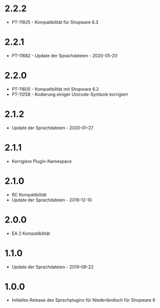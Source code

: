 # 2.2.2
- PT-11925 - Kompatibilität für Shopware 6.3

# 2.2.1
- PT-11682 - Update der Sprachdateien - 2020-05-20

# 2.2.0
- PT-11605 - Kompatibilität mit Shopware 6.2
- PT-11258 - Kodierung einiger Unicode-Symbole korrigiert

# 2.1.2
- Update der Sprachdateien - 2020-01-27

# 2.1.1
- Korrigiere Plugin-Namespace

# 2.1.0
- RC Kompatibilität
- Update der Sprachdateien - 2019-12-10

# 2.0.0
- EA 2 Kompatibilität

# 1.1.0
- Update der Sprachdateien - 2019-08-22

# 1.0.0
- Initielles Release des Sprachplugins für Niederländisch für Shopware 6
